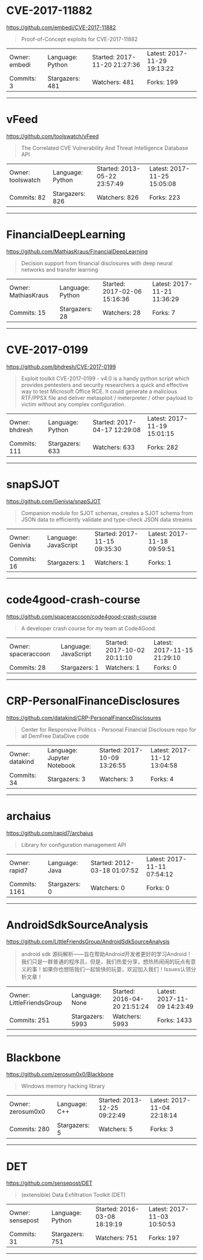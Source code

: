# CVE-2017-11882

https://github.com/embedi/CVE-2017-11882
<blockquote>
Proof-of-Concept exploits for CVE-2017-11882
</blockquote>

<table>
<tr><td>Owner: embedi</td>
    <td>Language: Python</td>
    <td>Started: 2017-11-20 21:27:36</td>
    <td>Latest: 2017-11-29 19:13:22</td></tr>
<tr><td>Commits: 3</td>
    <td>Stargazers: 481</td>
    <td>Watchers: 481</td>
    <td>Forks: 199</td></tr>
</table>

---

# vFeed

https://github.com/toolswatch/vFeed
<blockquote>
The Correlated CVE Vulnerability And Threat Intelligence Database API
</blockquote>

<table>
<tr><td>Owner: toolswatch</td>
    <td>Language: Python</td>
    <td>Started: 2013-05-22 23:57:49</td>
    <td>Latest: 2017-11-25 15:05:08</td></tr>
<tr><td>Commits: 82</td>
    <td>Stargazers: 826</td>
    <td>Watchers: 826</td>
    <td>Forks: 223</td></tr>
</table>

---

# FinancialDeepLearning

https://github.com/MathiasKraus/FinancialDeepLearning
<blockquote>
Decision support from financial disclosures with deep neural networks and transfer learning
</blockquote>

<table>
<tr><td>Owner: MathiasKraus</td>
    <td>Language: Python</td>
    <td>Started: 2017-02-06 15:16:36</td>
    <td>Latest: 2017-11-21 11:36:29</td></tr>
<tr><td>Commits: 15</td>
    <td>Stargazers: 28</td>
    <td>Watchers: 28</td>
    <td>Forks: 7</td></tr>
</table>

---

# CVE-2017-0199

https://github.com/bhdresh/CVE-2017-0199
<blockquote>
Exploit toolkit CVE-2017-0199 - v4.0 is a handy python script which provides pentesters and security researchers a quick and effective way to test Microsoft Office RCE. It could generate a malicious RTF/PPSX file and deliver metasploit / meterpreter / other payload to victim without any complex configuration.
</blockquote>

<table>
<tr><td>Owner: bhdresh</td>
    <td>Language: Python</td>
    <td>Started: 2017-04-17 12:29:08</td>
    <td>Latest: 2017-11-19 15:01:15</td></tr>
<tr><td>Commits: 111</td>
    <td>Stargazers: 633</td>
    <td>Watchers: 633</td>
    <td>Forks: 282</td></tr>
</table>

---

# snapSJOT

https://github.com/Genivia/snapSJOT
<blockquote>
Companion module for SJOT schemas, creates a SJOT schema from JSON data to efficiently validate and type-check JSON data streams
</blockquote>

<table>
<tr><td>Owner: Genivia</td>
    <td>Language: JavaScript</td>
    <td>Started: 2017-11-15 09:35:30</td>
    <td>Latest: 2017-11-18 09:59:51</td></tr>
<tr><td>Commits: 16</td>
    <td>Stargazers: 1</td>
    <td>Watchers: 1</td>
    <td>Forks: 1</td></tr>
</table>

---

# code4good-crash-course

https://github.com/spaceraccoon/code4good-crash-course
<blockquote>
A developer crash course for my team at Code4Good.
</blockquote>

<table>
<tr><td>Owner: spaceraccoon</td>
    <td>Language: JavaScript</td>
    <td>Started: 2017-10-02 20:11:10</td>
    <td>Latest: 2017-11-15 21:29:10</td></tr>
<tr><td>Commits: 28</td>
    <td>Stargazers: 1</td>
    <td>Watchers: 1</td>
    <td>Forks: 0</td></tr>
</table>

---

# CRP-PersonalFinanceDisclosures

https://github.com/datakind/CRP-PersonalFinanceDisclosures
<blockquote>
Center for Responsive Politics - Personal Financial Disclosure repo for all DemFree DataDive code
</blockquote>

<table>
<tr><td>Owner: datakind</td>
    <td>Language: Jupyter Notebook</td>
    <td>Started: 2017-10-09 13:26:55</td>
    <td>Latest: 2017-11-12 13:04:58</td></tr>
<tr><td>Commits: 34</td>
    <td>Stargazers: 3</td>
    <td>Watchers: 3</td>
    <td>Forks: 4</td></tr>
</table>

---

# archaius

https://github.com/rapid7/archaius
<blockquote>
Library for configuration management API
</blockquote>

<table>
<tr><td>Owner: rapid7</td>
    <td>Language: Java</td>
    <td>Started: 2012-03-18 01:07:52</td>
    <td>Latest: 2017-11-11 07:54:12</td></tr>
<tr><td>Commits: 1161</td>
    <td>Stargazers: 0</td>
    <td>Watchers: 0</td>
    <td>Forks: 0</td></tr>
</table>

---

# AndroidSdkSourceAnalysis

https://github.com/LittleFriendsGroup/AndroidSdkSourceAnalysis
<blockquote>
android sdk 源码解析——旨在帮助Android开发者更好的学习Android！我们只是一群普通的程序员，但是，我们热爱分享，想热热闹闹的玩点有意义的事！如果你也想陪我们一起愉快的玩耍，欢迎加入我们！Issues认领分析文章！
</blockquote>

<table>
<tr><td>Owner: LittleFriendsGroup</td>
    <td>Language: None</td>
    <td>Started: 2016-04-20 21:51:24</td>
    <td>Latest: 2017-11-09 14:23:49</td></tr>
<tr><td>Commits: 251</td>
    <td>Stargazers: 5993</td>
    <td>Watchers: 5993</td>
    <td>Forks: 1433</td></tr>
</table>

---

# Blackbone

https://github.com/zerosum0x0/Blackbone
<blockquote>
Windows memory hacking library
</blockquote>

<table>
<tr><td>Owner: zerosum0x0</td>
    <td>Language: C++</td>
    <td>Started: 2013-12-25 09:22:49</td>
    <td>Latest: 2017-11-04 22:18:14</td></tr>
<tr><td>Commits: 280</td>
    <td>Stargazers: 5</td>
    <td>Watchers: 5</td>
    <td>Forks: 3</td></tr>
</table>

---

# DET

https://github.com/sensepost/DET
<blockquote>
(extensible) Data Exfiltration Toolkit (DET)
</blockquote>

<table>
<tr><td>Owner: sensepost</td>
    <td>Language: Python</td>
    <td>Started: 2016-03-08 18:19:19</td>
    <td>Latest: 2017-11-03 10:50:53</td></tr>
<tr><td>Commits: 31</td>
    <td>Stargazers: 751</td>
    <td>Watchers: 751</td>
    <td>Forks: 197</td></tr>
</table>

---

